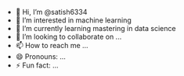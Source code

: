 - 👋 Hi, I’m @satish6334
- 👀 I’m interested in machine learning
- 🌱 I’m currently learning mastering in data science
- 💞️ I’m looking to collaborate on ...
- 📫 How to reach me ...
- 😄 Pronouns: ...
- ⚡ Fun fact: ...

<!---
satish6334/satish6334 is a ✨ special ✨ repository because its `README.md` (this file) appears on your GitHub profile.
You can click the Preview link to take a look at your changes.
--->

